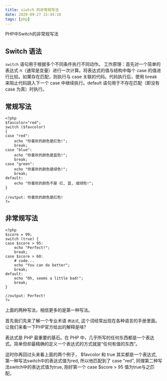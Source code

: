 ```yaml
---
title: siwtch 的非常规写法
date: 2020-09-27 15:44:10
tags: [php]
---
```


PHP中Switch的非常规写法

## Switch 语法

`switch` 语句用于根据多个不同条件执行不同动作。
工作原理：首先对一个简单的表达式 n（通常是变量）进行一次计算。将表达式的值与结构中每个 case 的值进行比较。如果存在匹配，则执行与 case 关联的代码。代码执行后，使用 break 来阻止代码跳入下一个 case 中继续执行。default 语句用于不存在匹配（即没有 case 为真）时执行。

## 常规写法

```
<?php
$favcolor="red";
switch ($favcolor)
{
case "red":
    echo "你喜欢的颜色是红色!";
    break;
case "blue":
    echo "你喜欢的颜色是蓝色!";
    break;
case "green":
    echo "你喜欢的颜色是绿色!";
    break;
default:
    echo "你喜欢的颜色不是 红, 蓝, 或绿色!";
}

//output: 你喜欢的颜色是红色!
?>
```

## 非常规写法

```
<?php
$score = 99;
switch (true) {
case $score > 95:
    echo "Perfect!";
    break;
case $score > 60:
    # code...
    echo "You can do better";
    break;
default:
    echo "Oh, seems a little bad!";
    break;
}

//output: Perfect!
?>

```

上面的两种写法，相信更多的是第一种写法。


首先我们先来了解一个专业术语 `表达式`, 这个词经常出现在各种语言的手册里面。让我们来看一下PHP官方给出的解释是啥?

表达式是 PHP 最重要的基石。在 PHP 中，几乎所写的任何东西都是一个表达式。简单但却最精确的定义一个表达式的方式就是“任何有值的东西”。

这时你再回过头来看上面的两个例子， $favcolor 和 true 其实都是一个表达式, 第一种写法switch中的表达式值为red, 所以他匹配到了 case "red",
同理第二种写法switch中的表达式值为true, 刚好第一个 case $score > 95 值为true与之匹配。